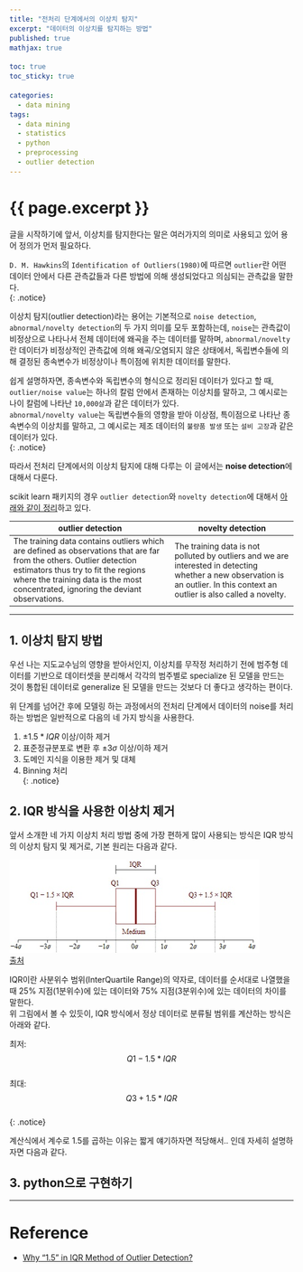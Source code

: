 ```yaml
---
title: "전처리 단계에서의 이상치 탐지"
excerpt: "데이터의 이상치를 탐지하는 방법"
published: true
mathjax: true

toc: true
toc_sticky: true

categories:
  - data mining
tags:
  - data mining
  - statistics
  - python
  - preprocessing
  - outlier detection
---
```

# {{ page.excerpt }}
글을 시작하기에 앞서, 이상치를 탐지한다는 말은 여러가지의 의미로 사용되고 있어 용어 정의가 먼저 필요하다.  

`D. M. Hawkins`의 `Identification of Outliers(1980)`에 따르면 `outlier`란 어떤 데이터 안에서 다른 관측값들과 다른 방법에 의해 생성되었다고 의심되는 관측값을 말한다.  
{: .notice}

이상치 탐지(outlier detection)라는 용어는 기본적으로 `noise detection`, `abnormal/novelty detection`의 두 가지 의미를 모두 포함하는데, 
`noise`는 관측값이 비정상으로 나타나서 전체 데이터에 왜곡을 주는 데이터를 말하며, `abnormal/novelty`란 데이터가 비정상적인 관측값에 의해 왜곡/오염되지 않은 상태에서, 독립변수들에 의해 결정된 종속변수가 비정상이나 특이점에 위치한 데이터를 말한다.  

쉽게 설명하자면, 종속변수와 독립변수의 형식으로 정리된 데이터가 있다고 할 때,  
`outlier/noise value`는 하나의 칼럼 안에서 존재하는 이상치를 말하고, 그 예시로는 나이 칼럼에 나타난 `10,000살`과 같은 데이터가 있다.  
`abnormal/novelty value`는 독립변수들의 영향을 받아 이상점, 특이점으로 나타난 종속변수의 이상치를 말하고, 그 예시로는 제조 데이터의 `불량품 발생` 또는 `설비 고장`과 같은 데이터가 있다.  
{: .notice}

따라서 전처리 단계에서의 이상치 탐지에 대해 다루는 이 글에서는 **noise detection**에 대해서 다룬다.  

scikit learn 패키지의 경우 `outlier detection`와 `novelty detection`에 대해서 [아래와 같이 정리](https://scikit-learn.org/stable/modules/outlier_detection.html)하고 있다.  

|outlier detection|novelty detection|
|-|-|
|The training data contains outliers which are defined as observations that are far from the others. Outlier detection estimators thus try to fit the regions where the training data is the most concentrated, ignoring the deviant observations.|The training data is not polluted by outliers and we are interested in detecting whether a new observation is an outlier. In this context an outlier is also called a novelty.|

---
## 1. 이상치 탐지 방법
우선 나는 지도교수님의 영향을 받아서인지, 이상치를 무작정 처리하기 전에 범주형 데이터를 기반으로 데이터셋을 분리해서 각각의 범주별로 specialize 된 모델을 만드는 것이 통합된 데이터로 generalize 된 모델을 만드는 것보다 더 좋다고 생각하는 편이다.  

위 단계를 넘어간 후에 모델링 하는 과정에서의 전처리 단계에서 데이터의 noise를 처리하는 방법은 일반적으로 다음의 네 가지 방식을 사용한다.  

1) $\pm1.5*IQR$ 이상/이하 제거  
2) 표준정규분포로 변환 후 $\pm3\sigma$ 이상/이하 제거  
3) 도메인 지식을 이용한 제거 및 대체  
4) Binning 처리  
{: .notice}

## 2. IQR 방식을 사용한 이상치 제거
앞서 소개한 네 가지 이상치 처리 방법 중에 가장 편하게 많이 사용되는 방식은 IQR 방식의 이상치 탐지 및 제거로, 기본 원리는 다음과 같다.  

![IQR](/assets/images/posts/iqr.jpg)  
[출처](https://www.statisticshowto.com/probability-and-statistics/interquartile-range/)

IQR이란 사분위수 범위(InterQuartile Range)의 약자로, 데이터를 순서대로 나열했을 때 25% 지점(1분위수)에 있는 데이터와 75% 지점(3분위수)에 있는 데이터의 차이를 말한다.  
위 그림에서 볼 수 있듯이, IQR 방식에서 정상 데이터로 분류될 범위를 계산하는 방식은 아래와 같다.

최저: $$Q1-1.5*IQR$$  
최대: $$Q3+1.5*IQR$$  
{: .notice}

계산식에서 계수로 1.5를 곱하는 이유는 짧게 얘기하자면 적당해서.. 인데 자세히 설명하자면 다음과 같다.  

## 3. python으로 구현하기

---
# Reference
- [Why “1.5” in IQR Method of Outlier Detection?](https://towardsdatascience.com/why-1-5-in-iqr-method-of-outlier-detection-5d07fdc82097)